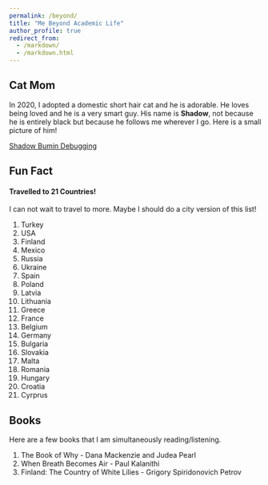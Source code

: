 ```yaml
---
permalink: /beyond/
title: "Me Beyond Academic Life"
author_profile: true
redirect_from: 
  - /markdown/
  - /markdown.html
---
```


## Cat Mom

  In 2020, I adopted a domestic short hair cat and he is adorable. He loves being loved and he is a very smart guy. His name is **Shadow**, not because he is entirely black but because he follows me wherever I go. Here is a small picture of him!
  
  [Shadow Bumin Debugging](https://github.com/aysegulbumin/aysegulbumin.github.io/blob/master/ShadowBumin.JPG)
  
## Fun Fact

#### Travelled to 21 Countries!

I can not wait to travel to more. Maybe I should do a city version of this list!
  1. Turkey
  2. USA
  3. Finland
  4. Mexico
  5. Russia
  6. Ukraine
  7. Spain
  8. Poland
  9. Latvia
  10. Lithuania
  11. Greece
  12. France
  13. Belgium
  14. Germany
  15. Bulgaria
  16. Slovakia
  17. Malta
  18. Romania
  19. Hungary
  20. Croatia
  21. Cyrprus

## Books

Here are a few books that I am simultaneously reading/listening.

  1. The Book of Why - Dana Mackenzie and Judea Pearl
  2. When Breath Becomes Air - Paul Kalanithi
  3. Finland: The Country of White Lilies - Grigory Spiridonovich Petrov

